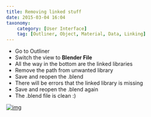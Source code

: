 ```yaml
---
title: Removing linked stuff
date: 2015-03-04 16:04
taxonomy:
    category: [User Interface]
    tag: [Outliner, Object, Material, Data, Linking]
---
```

- Go to Outliner
- Switch the view to **Blender File**
- All the way in the bottom are the linked libraries
- Remove the path from unwanted library
- Save and reopen the .blend
- There will be errors that the linked library is missing
- Save and reopen the .blend again
- The .blend file is clean :)


[![img](http://i.imgur.com/dwHwF30.png)](http://i.imgur.com/dwHwF30.png)
